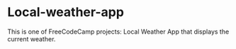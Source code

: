# Local-weather-app
This is one of FreeCodeCamp projects: Local Weather App that displays the current weather.
